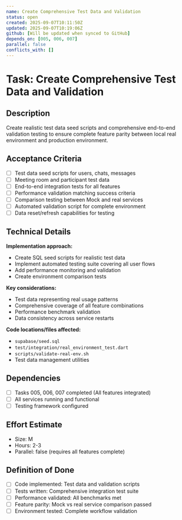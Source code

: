 ```yaml
---
name: Create Comprehensive Test Data and Validation
status: open
created: 2025-09-07T10:11:50Z
updated: 2025-09-07T10:19:06Z
github: [Will be updated when synced to GitHub]
depends_on: [005, 006, 007]
parallel: false
conflicts_with: []
---
```


# Task: Create Comprehensive Test Data and Validation

## Description
Create realistic test data seed scripts and comprehensive end-to-end validation testing to ensure complete feature parity between local real environment and production environment.

## Acceptance Criteria
- [ ] Test data seed scripts for users, chats, messages
- [ ] Meeting room and participant test data
- [ ] End-to-end integration tests for all features
- [ ] Performance validation matching success criteria
- [ ] Comparison testing between Mock and real services
- [ ] Automated validation script for complete environment
- [ ] Data reset/refresh capabilities for testing

## Technical Details
**Implementation approach:**
- Create SQL seed scripts for realistic test data
- Implement automated testing suite covering all user flows
- Add performance monitoring and validation
- Create environment comparison tests

**Key considerations:**
- Test data representing real usage patterns
- Comprehensive coverage of all feature combinations
- Performance benchmark validation
- Data consistency across service restarts

**Code locations/files affected:**
- `supabase/seed.sql`
- `test/integration/real_environment_test.dart`
- `scripts/validate-real-env.sh`
- Test data management utilities

## Dependencies
- [ ] Tasks 005, 006, 007 completed (All features integrated)
- [ ] All services running and functional
- [ ] Testing framework configured

## Effort Estimate
- Size: M
- Hours: 2-3
- Parallel: false (requires all features complete)

## Definition of Done
- [ ] Code implemented: Test data and validation scripts
- [ ] Tests written: Comprehensive integration test suite
- [ ] Performance validated: All benchmarks met
- [ ] Feature parity: Mock vs real service comparison passed
- [ ] Environment tested: Complete workflow validation
